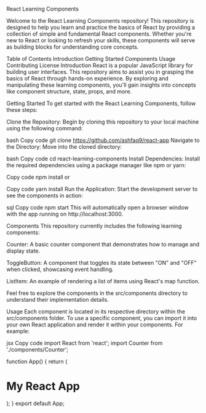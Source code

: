 
React Learning Components

Welcome to the React Learning Components repository! This repository is designed to help you learn and practice the basics of React by providing a collection of simple and fundamental React components. Whether you're new to React or looking to refresh your skills, these components will serve as building blocks for understanding core concepts.

Table of Contents
Introduction
Getting Started
Components
Usage
Contributing
License
Introduction
React is a popular JavaScript library for building user interfaces. This repository aims to assist you in grasping the basics of React through hands-on experience. By exploring and manipulating these learning components, you'll gain insights into concepts like component structure, state, props, and more.

Getting Started
To get started with the React Learning Components, follow these steps:

Clone the Repository: Begin by cloning this repository to your local machine using the following command:

bash
Copy code
git clone https://github.com/ashfaq9/react-app
Navigate to the Directory: Move into the cloned directory:

bash
Copy code
cd react-learning-components
Install Dependencies: Install the required dependencies using a package manager like npm or yarn:

Copy code
npm install
or

Copy code
yarn install
Run the Application: Start the development server to see the components in action:

sql
Copy code
npm start
This will automatically open a browser window with the app running on http://localhost:3000.

Components
This repository currently includes the following learning components:

Counter: A basic counter component that demonstrates how to manage and display state.

ToggleButton: A component that toggles its state between "ON" and "OFF" when clicked, showcasing event handling.

ListItem: An example of rendering a list of items using React's map function.

Feel free to explore the components in the src/components directory to understand their implementation details.

Usage
Each component is located in its respective directory within the src/components folder. To use a specific component, you can import it into your own React application and render it within your components. For example:

jsx
Copy code
import React from 'react';
import Counter from './components/Counter';

function App() {
  return (
    <div>
      <h1>My React App</h1>
      <Counter />
    </div>
  );
}
export default App;


